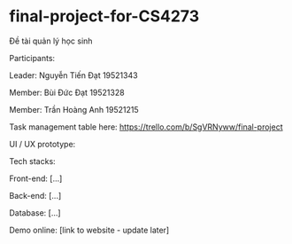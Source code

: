 # final-project-for-CS4273
Đề tài quản lý học sinh

Participants:

Leader: Nguyễn Tiến Đạt 19521343

Member: Bùi Đức Đạt 19521328

Member: Trần Hoàng Anh 19521215

Task management table here: https://trello.com/b/SgVRNyww/final-project

UI / UX prototype: 

Tech stacks:

Front-end: [...]

Back-end: [...]

Database: [...]


Demo online: [link to website - update later]
